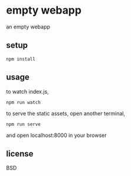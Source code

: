 # empty webapp

an empty webapp

## setup

    npm install

## usage

to watch index.js, 

    npm run watch

to serve the static assets, open another terminal,

    npm run serve

and open localhost:8000 in your browser


## license

BSD
